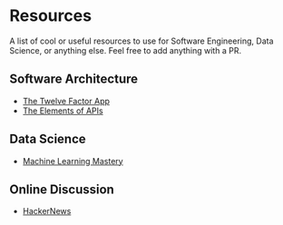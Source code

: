 # Resources

A list of cool or useful resources to use for Software Engineering, Data Science, or anything else. Feel free to add anything with a PR.

## Software Architecture

* [The Twelve Factor App](https://12factor.net/)
* [The Elements of APIs](https://johnholdun.com/apis/)

## Data Science
* [Machine Learning Mastery](https://machinelearningmastery.com/)

## Online Discussion

* [HackerNews](https://news.ycombinator.com/news)
